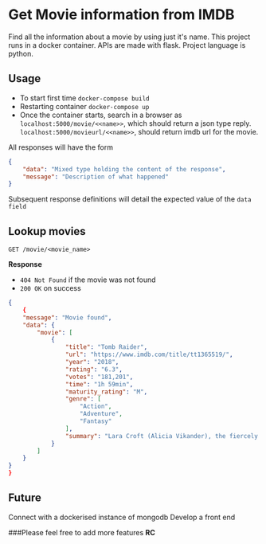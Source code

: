 # Get Movie information from IMDB

Find all the information about a movie by using just it's name. 
This project runs in a docker container. 
APIs are made with flask. 
Project language is python. 



## Usage

- To start first time `docker-compose build`
- Restarting container ``docker-compose up``
- Once the container starts, search in a browser as `localhost:5000/movie/<<name>>`, which should return a json type reply. `localhost:5000/movieurl/<<name>>`, should return imdb url for the movie.

All responses will have the form

```json
{
    "data": "Mixed type holding the content of the response",
    "message": "Description of what happened"
}
```

Subsequent response definitions will detail the expected value of the `data field`

## Lookup movies

`GET /movie/<movie_name>`

**Response**

- `404 Not Found` if the movie was not found
- `200 OK` on success

```json
{
    {
    "message": "Movie found",
    "data": {
        "movie": [
            {
                "title": "Tomb Raider",
                "url": "https://www.imdb.com/title/tt1365519/",
                "year": "2018",
                "rating": "6.3",
                "votes": "181,201",
                "time": "1h 59min",
                "maturity_rating": "M",
                "genre": [
                    "Action",
                    "Adventure",
                    "Fantasy"
                ],
                "summary": "Lara Croft (Alicia Vikander), the fiercely independent daughter of a missing adventurer, must push herself beyond her limits when she discovers the island where her father, Lord Richard Croft (Dominic West) disappeared."
            }
        ]
    }
}
}
```

## Future
Connect with a dockerised instance of mongodb
Develop a front end


###Please feel free to add more features
**RC**

